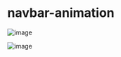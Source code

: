 # navbar-animation


![image](https://github.com/darknil/navbar-animation/assets/45723342/8b7ebeac-8b4f-497a-9405-d11f5ef6cf89)


![image](https://github.com/darknil/navbar-animation/assets/45723342/ed35bc73-ddeb-49f0-99b8-0d4979881946)
